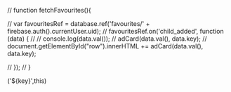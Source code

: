 //   function fetchFavourites(){
    
  //   var favouritesRef = database.ref('favourites/' + firebase.auth().currentUser.uid);
  //   favouritesRef.on('child_added', function (data) {
  //     // console.log(data.val());
  //     adCard(data.val(), data.key);
  //     document.getElementById("row").innerHTML += adCard(data.val(), data.key);
      
  //   });
  // }

  ('${key}',this)
